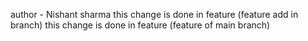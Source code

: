 author - Nishant sharma
this change is done in feature (feature add in branch)
this change is done in feature (feature of main branch)

